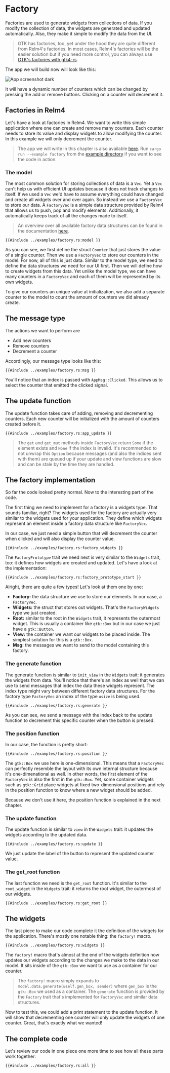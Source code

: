 # Factory

Factories are used to generate widgets from collections of data. 
If you modify the collection of data, the widgets are generated and updated automatically.
Also, they make it simple to modify the data from the UI.

> GTK has factories, too, yet under the hood they are quite different from Relm4's factories. 
> In most cases, Relm4's factories will be the easier solution but if you need more control, you can always use [GTK's factories with gtk4-rs](https://gtk-rs.org/gtk4-rs/git/book/todo_app_1.html).

The app we will build now will look like this:

![App screenshot dark](img/screenshots/factory-dark.png)

It will have a dynamic number of counters which can be changed by pressing the add or remove buttons.
Clicking on a counter will decrement it.

## Factories in Relm4

Let's have a look at factories in Relm4. We want to write this simple application where one can create and remove many counters. Each counter needs to store its value and display widgets to allow modifying the counter. In this example we will only decrement the counter.

> The app we will write in this chapter is also available [here](https://github.com/AaronErhardt/relm4/blob/main/relm4-examples/examples/factory.rs). Run `cargo run --example factory` from the [example directory](https://github.com/AaronErhardt/relm4/tree/main/relm4-examples) if you want to see the code in action.

### The model

The most common solution for storing collections of data is a `Vec`. Yet a `Vec` can't help us with efficient UI updates because it does not track changes to itself. If we used a `Vec` we'd have to assume everything could have changed and create all widgets over and over again. So instead we use a `FactoryVec` to store our data. A `FactoryVec` is a simple data structure provided by Relm4 that allows us to push, pop and modify elements. Additionally, it automatically keeps track of all the changes made to itself.

> An overview over all available factory data structures can be found in the documentation [here](https://aaronerhardt.github.io/docs/relm4/relm4/factory/collections/index.html).

```rust,no_run,noplayground
{{#include ../examples/factory.rs:model }}
```

As you can see, we first define the struct `Counter` that just stores the value of a single counter. Then we use a `FactoryVec` to store our counters in the model. For now, all of this is just data. Similar to the model type, we need to define the data structures we need for our UI first. Then we will define how to create widgets from this data. Yet unlike the model type, we can have many counters in a `FactoryVec` and each of them will be represented by its own widgets.

To give our counters an unique value at initialization, we also add a separate counter to the model to count the amount of counters we did already create. 

## The message type

The actions we want to perform are

+ Add new counters
+ Remove counters
+ Decrement a counter

Accordingly, our message type looks like this:

```rust,no_run,noplayground
{{#include ../examples/factory.rs:msg }}
```

You'll notice that an index is passed with `AppMsg::Clicked`. This allows us to select the counter that emitted the clicked signal.

## The update function

The update function takes care of adding, removing and decrementing counters. Each new counter will be initialized with the amount of counters created before it.

```rust,no_run,noplayground
{{#include ../examples/factory.rs:app_update }}
```

> The `get` and `get_mut` methods inside `FactoryVec` return `Some` if the element exists and `None` if the index is invalid. It's recommended to not unwrap this `Option` because messages (and also the indices sent with them) are queued up if your update and view functions are slow and can be stale by the time they are handled.

## The factory implementation

So far the code looked pretty normal. Now to the interesting part of the code.

The first thing we need to implement for a factory is a widgets type. That sounds familiar, right? The widgets used for the factory are actually very similar to the widgets used for your application. They define which widgets represent an element inside a factory data structure like `FactoryVec`.

In our case, we just need a simple button that will decrement the counter when clicked and will also display the counter value.

```rust,no_run,noplayground
{{#include ../examples/factory.rs:factory_widgets }}
```

The `FactoryPrototype` trait we need next is very similar to the `Widgets` trait, too: it defines how widgets are created and updated. Let's have a look at the implementation:

```rust,no_run,noplayground
{{#include ../examples/factory.rs:factory_prototype_start }}
```

Alright, there are quite a few types! Let's look at them one by one:

+ **Factory:** the data structure we use to store our elements. In our case, a `FactoryVec`.
+ **Widgets:** the struct that stores out widgets. That's the `FactoryWidgets` type we just created.
+ **Root:** similar to the root in the `Widgets` trait, it represents the outermost widget. This is usually a container like `gtk::Box` but in our case we just have a `gtk::Button`.
+ **View:** the container we want our widgets to be placed inside. The simplest solution for this is a `gtk::Box`.
+ **Msg:** the messages we want to send to the model containing this factory.

### The generate function

The generate function is similar to `init_view` in the `Widgets` trait: it generates the widgets from data. You'll notice that there's an index as well that we can use to send messages that index the data these widgets represent. The index type might vary between different factory data structures. For the factory type `FactoryVec` an index of the type `usize` is being used.

```rust,no_run,noplayground
{{#include ../examples/factory.rs:generate }}
```

As you can see, we send a message with the index back to the update function to decrement this specific counter when the button is pressed.

### The position function

In our case, the function is pretty short:

```rust,no_run,noplayground
{{#include ../examples/factory.rs:position }}
```

The `gtk::Box` we use here is one-dimensional. This means that a `FactoryVec` can perfectly resemble the layout with its own internal structure because it's one-dimenational as well. In other words, the first element of the `FactoryVec` is also the first in the `gtk::Box`. Yet, some container widgets such as `gtk::Grid` place widgets at fixed two-dimensional positions and rely in the position function to know where a new widget should be added.

Because we don't use it here, the position function is explained in the next chapter.

### The update function

The update function is similar to `view` in the `Widgets` trait: it updates the widgets according to the updated data.

```rust,no_run,noplayground
{{#include ../examples/factory.rs:update }}
```

We just update the label of the button to represent the updated counter value.

### The get_root function

The last function we need is the `get_root` function. It's similar to the `root_widget` in the `Widgets` trait: it returns the root widget, the outermost of our widgets.

```rust,no_run,noplayground
{{#include ../examples/factory.rs:get_root }}
```

## The widgets

The last piece to make our code complete it the definition of the widgets for the application. There's mostly one notable thing: the `factory!` macro.

```rust,no_run,noplayground
{{#include ../examples/factory.rs:widgets }}
```

The `factory!` macro that's almost at the end of the widgets definition now updates our widgets according to the changes we make to the data in our model. It sits inside of the `gtk::Box` we want to use as a container for our counter.

> The `factory!` macro simply expands to `model.data.generate(&self.gen_box, sender)` where `gen_box` is the `gtk::Box` we used as a container. The `generate` function is provided by the `Factory` trait that's implemented for `FactoryVec` and similar data structures.

Now to test this, we could add a print statement to the update function. It will show that decrementing one counter will only update the widgets of one counter. Great, that's exactly what we wanted!

## The complete code

Let's review our code in one piece one more time to see how all these parts work together:

```rust,no_run,noplayground
{{#include ../examples/factory.rs:all }}
```
